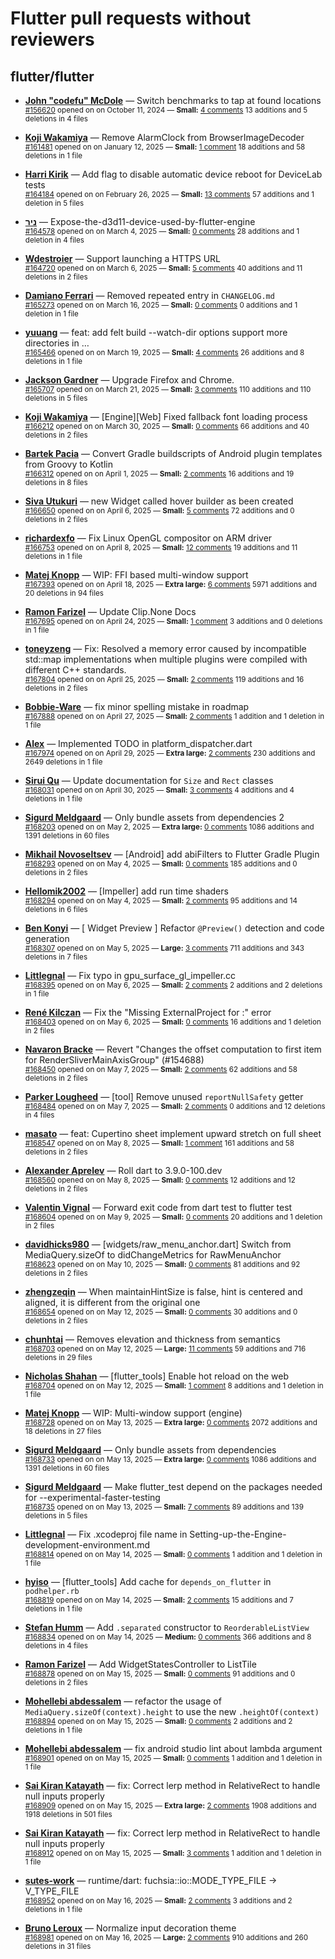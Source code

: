 # Flutter pull requests without reviewers

## flutter/flutter

* **[John "codefu" McDole](https://github.com/jtmcdole)** &mdash; Switch benchmarks to tap at found locations<br />
  <sub>[#156620](https://github.com/flutter/flutter/pull/156620) opened on on October 11, 2024 &mdash; **Small:** [4 comments](https://github.com/flutter/flutter/pull/156620) 13 additions and 5 deletions in 4 files</sub><br />

* **[Koji Wakamiya](https://github.com/koji-1009)** &mdash; Remove AlarmClock from BrowserImageDecoder<br />
  <sub>[#161481](https://github.com/flutter/flutter/pull/161481) opened on on January 12, 2025 &mdash; **Small:** [1 comment](https://github.com/flutter/flutter/pull/161481) 18 additions and 58 deletions in 1 file</sub><br />

* **[Harri Kirik](https://github.com/harri35)** &mdash; Add flag to disable automatic device reboot for DeviceLab tests<br />
  <sub>[#164184](https://github.com/flutter/flutter/pull/164184) opened on on February 26, 2025 &mdash; **Small:** [13 comments](https://github.com/flutter/flutter/pull/164184) 57 additions and 1 deletion in 5 files</sub><br />

* **[ניר](https://github.com/nrbnlulu)** &mdash; Expose-the-d3d11-device-used-by-flutter-engine<br />
  <sub>[#164578](https://github.com/flutter/flutter/pull/164578) opened on on March 4, 2025 &mdash; **Small:** [0 comments](https://github.com/flutter/flutter/pull/164578) 28 additions and 1 deletion in 4 files</sub><br />

* **[Wdestroier](https://github.com/Wdestroier)** &mdash; Support launching a HTTPS URL<br />
  <sub>[#164720](https://github.com/flutter/flutter/pull/164720) opened on on March 6, 2025 &mdash; **Small:** [5 comments](https://github.com/flutter/flutter/pull/164720) 40 additions and 11 deletions in 2 files</sub><br />

* **[Damiano Ferrari](https://github.com/ferraridamiano)** &mdash; Removed repeated entry in `CHANGELOG.md`<br />
  <sub>[#165273](https://github.com/flutter/flutter/pull/165273) opened on on March 16, 2025 &mdash; **Small:** [0 comments](https://github.com/flutter/flutter/pull/165273) 0 additions and 1 deletion in 1 file</sub><br />

* **[yuuang](https://github.com/zhangyuang)** &mdash; feat: add felt build --watch-dir options support more directories in …<br />
  <sub>[#165466](https://github.com/flutter/flutter/pull/165466) opened on on March 19, 2025 &mdash; **Small:** [4 comments](https://github.com/flutter/flutter/pull/165466) 26 additions and 8 deletions in 1 file</sub><br />

* **[Jackson Gardner](https://github.com/eyebrowsoffire)** &mdash; Upgrade Firefox and Chrome.<br />
  <sub>[#165707](https://github.com/flutter/flutter/pull/165707) opened on on March 21, 2025 &mdash; **Small:** [3 comments](https://github.com/flutter/flutter/pull/165707) 110 additions and 110 deletions in 5 files</sub><br />

* **[Koji Wakamiya](https://github.com/koji-1009)** &mdash; [Engine][Web] Fixed fallback font loading process<br />
  <sub>[#166212](https://github.com/flutter/flutter/pull/166212) opened on on March 30, 2025 &mdash; **Small:** [0 comments](https://github.com/flutter/flutter/pull/166212) 66 additions and 40 deletions in 2 files</sub><br />

* **[Bartek Pacia](https://github.com/bartekpacia)** &mdash; Convert Gradle buildscripts of Android plugin templates from Groovy to Kotlin<br />
  <sub>[#166312](https://github.com/flutter/flutter/pull/166312) opened on on April 1, 2025 &mdash; **Small:** [2 comments](https://github.com/flutter/flutter/pull/166312) 16 additions and 19 deletions in 8 files</sub><br />

* **[Siva Utukuri](https://github.com/UtukuriSiva)** &mdash; new Widget called hover builder as been created<br />
  <sub>[#166650](https://github.com/flutter/flutter/pull/166650) opened on on April 6, 2025 &mdash; **Small:** [5 comments](https://github.com/flutter/flutter/pull/166650) 72 additions and 0 deletions in 2 files</sub><br />

* **[richardexfo](https://github.com/richardexfo)** &mdash; Fix Linux OpenGL compositor on ARM driver<br />
  <sub>[#166753](https://github.com/flutter/flutter/pull/166753) opened on on April 8, 2025 &mdash; **Small:** [12 comments](https://github.com/flutter/flutter/pull/166753) 19 additions and 11 deletions in 1 file</sub><br />

* **[Matej Knopp](https://github.com/knopp)** &mdash; WIP: FFI based multi-window support<br />
  <sub>[#167393](https://github.com/flutter/flutter/pull/167393) opened on on April 18, 2025 &mdash; **Extra large:** [6 comments](https://github.com/flutter/flutter/pull/167393) 5971 additions and 20 deletions in 94 files</sub><br />

* **[Ramon Farizel](https://github.com/RamonFarizel)** &mdash; Update Clip.None Docs<br />
  <sub>[#167695](https://github.com/flutter/flutter/pull/167695) opened on on April 24, 2025 &mdash; **Small:** [1 comment](https://github.com/flutter/flutter/pull/167695) 3 additions and 0 deletions in 1 file</sub><br />

* **[toneyzeng](https://github.com/toneyzeng)** &mdash; Fix: Resolved a memory error caused by incompatible std::map implementations when multiple plugins were compiled with different C++ standards.<br />
  <sub>[#167804](https://github.com/flutter/flutter/pull/167804) opened on on April 25, 2025 &mdash; **Small:** [2 comments](https://github.com/flutter/flutter/pull/167804) 119 additions and 16 deletions in 2 files</sub><br />

* **[Bobbie-Ware](https://github.com/Bobbie-Ware)** &mdash; fix minor spelling mistake in roadmap<br />
  <sub>[#167888](https://github.com/flutter/flutter/pull/167888) opened on on April 27, 2025 &mdash; **Small:** [2 comments](https://github.com/flutter/flutter/pull/167888) 1 addition and 1 deletion in 1 file</sub><br />

* **[Alex](https://github.com/alexio-dev)** &mdash; Implemented TODO in platform_dispatcher.dart<br />
  <sub>[#167974](https://github.com/flutter/flutter/pull/167974) opened on on April 29, 2025 &mdash; **Extra large:** [2 comments](https://github.com/flutter/flutter/pull/167974) 230 additions and 2649 deletions in 1 file</sub><br />

* **[Sirui Qu](https://github.com/stuuupidcat)** &mdash; Update documentation for `Size` and `Rect` classes<br />
  <sub>[#168031](https://github.com/flutter/flutter/pull/168031) opened on on April 30, 2025 &mdash; **Small:** [3 comments](https://github.com/flutter/flutter/pull/168031) 4 additions and 4 deletions in 1 file</sub><br />

* **[Sigurd Meldgaard](https://github.com/sigurdm)** &mdash; Only bundle assets from dependencies 2<br />
  <sub>[#168203](https://github.com/flutter/flutter/pull/168203) opened on on May 2, 2025 &mdash; **Extra large:** [0 comments](https://github.com/flutter/flutter/pull/168203) 1086 additions and 1391 deletions in 60 files</sub><br />

* **[Mikhail Novoseltsev](https://github.com/Sameri11)** &mdash; [Android] add abiFilters to Flutter Gradle Plugin<br />
  <sub>[#168293](https://github.com/flutter/flutter/pull/168293) opened on on May 4, 2025 &mdash; **Small:** [0 comments](https://github.com/flutter/flutter/pull/168293) 185 additions and 0 deletions in 2 files</sub><br />

* **[Hellomik2002](https://github.com/Hellomik2002)** &mdash; [Impeller] add run time shaders<br />
  <sub>[#168294](https://github.com/flutter/flutter/pull/168294) opened on on May 4, 2025 &mdash; **Small:** [2 comments](https://github.com/flutter/flutter/pull/168294) 95 additions and 14 deletions in 6 files</sub><br />

* **[Ben Konyi](https://github.com/bkonyi)** &mdash; [ Widget Preview ] Refactor `@Preview()` detection and code generation<br />
  <sub>[#168307](https://github.com/flutter/flutter/pull/168307) opened on on May 5, 2025 &mdash; **Large:** [3 comments](https://github.com/flutter/flutter/pull/168307) 711 additions and 343 deletions in 7 files</sub><br />

* **[Littlegnal](https://github.com/littleGnAl)** &mdash; Fix typo in gpu_surface_gl_impeller.cc<br />
  <sub>[#168395](https://github.com/flutter/flutter/pull/168395) opened on on May 6, 2025 &mdash; **Small:** [2 comments](https://github.com/flutter/flutter/pull/168395) 2 additions and 2 deletions in 1 file</sub><br />

* **[René Kilczan](https://github.com/rekire)** &mdash; Fix the "Missing ExternalProject for :" error<br />
  <sub>[#168403](https://github.com/flutter/flutter/pull/168403) opened on on May 6, 2025 &mdash; **Small:** [0 comments](https://github.com/flutter/flutter/pull/168403) 16 additions and 1 deletion in 2 files</sub><br />

* **[Navaron Bracke](https://github.com/navaronbracke)** &mdash; Revert "Changes the offset computation to first item for RenderSliverMainAxisGroup" (#154688)<br />
  <sub>[#168450](https://github.com/flutter/flutter/pull/168450) opened on on May 7, 2025 &mdash; **Small:** [2 comments](https://github.com/flutter/flutter/pull/168450) 62 additions and 58 deletions in 2 files</sub><br />

* **[Parker Lougheed](https://github.com/parlough)** &mdash; [tool] Remove unused `reportNullSafety` getter<br />
  <sub>[#168484](https://github.com/flutter/flutter/pull/168484) opened on on May 7, 2025 &mdash; **Small:** [2 comments](https://github.com/flutter/flutter/pull/168484) 0 additions and 12 deletions in 4 files</sub><br />

* **[masato](https://github.com/masal9pse)** &mdash; feat: Cupertino sheet implement upward stretch on full sheet<br />
  <sub>[#168547](https://github.com/flutter/flutter/pull/168547) opened on on May 8, 2025 &mdash; **Small:** [1 comment](https://github.com/flutter/flutter/pull/168547) 161 additions and 58 deletions in 2 files</sub><br />

* **[Alexander Aprelev](https://github.com/aam)** &mdash; Roll dart to 3.9.0-100.dev<br />
  <sub>[#168560](https://github.com/flutter/flutter/pull/168560) opened on on May 8, 2025 &mdash; **Small:** [0 comments](https://github.com/flutter/flutter/pull/168560) 12 additions and 12 deletions in 2 files</sub><br />

* **[Valentin Vignal](https://github.com/ValentinVignal)** &mdash; Forward exit code from dart test to flutter test<br />
  <sub>[#168604](https://github.com/flutter/flutter/pull/168604) opened on on May 9, 2025 &mdash; **Small:** [0 comments](https://github.com/flutter/flutter/pull/168604) 20 additions and 1 deletion in 2 files</sub><br />

* **[davidhicks980](https://github.com/davidhicks980)** &mdash; [widgets/raw_menu_anchor.dart] Switch from MediaQuery.sizeOf to didChangeMetrics for RawMenuAnchor<br />
  <sub>[#168623](https://github.com/flutter/flutter/pull/168623) opened on on May 10, 2025 &mdash; **Small:** [0 comments](https://github.com/flutter/flutter/pull/168623) 81 additions and 92 deletions in 2 files</sub><br />

* **[zhengzeqin](https://github.com/zeqinjie)** &mdash; When maintainHintSize is false, hint is centered and aligned, it is different from the original one<br />
  <sub>[#168654](https://github.com/flutter/flutter/pull/168654) opened on on May 12, 2025 &mdash; **Small:** [0 comments](https://github.com/flutter/flutter/pull/168654) 30 additions and 0 deletions in 2 files</sub><br />

* **[chunhtai](https://github.com/chunhtai)** &mdash; Removes elevation and thickness from semantics<br />
  <sub>[#168703](https://github.com/flutter/flutter/pull/168703) opened on on May 12, 2025 &mdash; **Large:** [11 comments](https://github.com/flutter/flutter/pull/168703) 59 additions and 716 deletions in 29 files</sub><br />

* **[Nicholas Shahan](https://github.com/nshahan)** &mdash; [flutter_tools] Enable hot reload on the web<br />
  <sub>[#168704](https://github.com/flutter/flutter/pull/168704) opened on on May 12, 2025 &mdash; **Small:** [1 comment](https://github.com/flutter/flutter/pull/168704) 8 additions and 1 deletion in 1 file</sub><br />

* **[Matej Knopp](https://github.com/knopp)** &mdash; WIP: Multi-window support (engine)<br />
  <sub>[#168728](https://github.com/flutter/flutter/pull/168728) opened on on May 13, 2025 &mdash; **Extra large:** [0 comments](https://github.com/flutter/flutter/pull/168728) 2072 additions and 18 deletions in 27 files</sub><br />

* **[Sigurd Meldgaard](https://github.com/sigurdm)** &mdash; Only bundle assets from dependencies<br />
  <sub>[#168733](https://github.com/flutter/flutter/pull/168733) opened on on May 13, 2025 &mdash; **Extra large:** [0 comments](https://github.com/flutter/flutter/pull/168733) 1086 additions and 1391 deletions in 60 files</sub><br />

* **[Sigurd Meldgaard](https://github.com/sigurdm)** &mdash; Make flutter_test depend on the packages needed for --experimental-faster-testing<br />
  <sub>[#168735](https://github.com/flutter/flutter/pull/168735) opened on on May 13, 2025 &mdash; **Small:** [7 comments](https://github.com/flutter/flutter/pull/168735) 89 additions and 139 deletions in 5 files</sub><br />

* **[Littlegnal](https://github.com/littleGnAl)** &mdash; Fix .xcodeproj file name in Setting-up-the-Engine-development-environment.md<br />
  <sub>[#168814](https://github.com/flutter/flutter/pull/168814) opened on on May 14, 2025 &mdash; **Small:** [0 comments](https://github.com/flutter/flutter/pull/168814) 1 addition and 1 deletion in 1 file</sub><br />

* **[hyiso](https://github.com/hyiso)** &mdash; [flutter_tools] Add cache for `depends_on_flutter` in `podhelper.rb`<br />
  <sub>[#168819](https://github.com/flutter/flutter/pull/168819) opened on on May 14, 2025 &mdash; **Small:** [2 comments](https://github.com/flutter/flutter/pull/168819) 15 additions and 7 deletions in 1 file</sub><br />

* **[Stefan Humm](https://github.com/Fintasys)** &mdash; Add `.separated` constructor to `ReorderableListView`<br />
  <sub>[#168834](https://github.com/flutter/flutter/pull/168834) opened on on May 14, 2025 &mdash; **Medium:** [0 comments](https://github.com/flutter/flutter/pull/168834) 366 additions and 8 deletions in 4 files</sub><br />

* **[Ramon Farizel](https://github.com/RamonFarizel)** &mdash; Add WidgetStatesController to ListTile<br />
  <sub>[#168878](https://github.com/flutter/flutter/pull/168878) opened on on May 15, 2025 &mdash; **Small:** [0 comments](https://github.com/flutter/flutter/pull/168878) 91 additions and 0 deletions in 2 files</sub><br />

* **[Mohellebi abdessalem](https://github.com/AbdeMohlbi)** &mdash; refactor the usage of `MediaQuery.sizeOf(context).height` to use the new `.heightOf(context)`<br />
  <sub>[#168894](https://github.com/flutter/flutter/pull/168894) opened on on May 15, 2025 &mdash; **Small:** [0 comments](https://github.com/flutter/flutter/pull/168894) 2 additions and 2 deletions in 1 file</sub><br />

* **[Mohellebi abdessalem](https://github.com/AbdeMohlbi)** &mdash; fix android studio lint about lambda argument<br />
  <sub>[#168901](https://github.com/flutter/flutter/pull/168901) opened on on May 15, 2025 &mdash; **Small:** [0 comments](https://github.com/flutter/flutter/pull/168901) 1 addition and 1 deletion in 1 file</sub><br />

* **[Sai Kiran Katayath](https://github.com/Katayath-Sai-Kiran)** &mdash; fix: Correct lerp method in RelativeRect to handle null inputs properly<br />
  <sub>[#168909](https://github.com/flutter/flutter/pull/168909) opened on on May 15, 2025 &mdash; **Extra large:** [2 comments](https://github.com/flutter/flutter/pull/168909) 1908 additions and 1918 deletions in 501 files</sub><br />

* **[Sai Kiran Katayath](https://github.com/Katayath-Sai-Kiran)** &mdash; fix: Correct lerp method in RelativeRect to handle null inputs properly<br />
  <sub>[#168912](https://github.com/flutter/flutter/pull/168912) opened on on May 15, 2025 &mdash; **Small:** [3 comments](https://github.com/flutter/flutter/pull/168912) 1 addition and 1 deletion in 1 file</sub><br />

* **[sutes-work](https://github.com/sutes-work)** &mdash; runtime/dart: fuchsia::io::MODE_TYPE_FILE -> V_TYPE_FILE<br />
  <sub>[#168952](https://github.com/flutter/flutter/pull/168952) opened on on May 16, 2025 &mdash; **Small:** [2 comments](https://github.com/flutter/flutter/pull/168952) 3 additions and 2 deletions in 1 file</sub><br />

* **[Bruno Leroux](https://github.com/bleroux)** &mdash; Normalize input decoration theme<br />
  <sub>[#168981](https://github.com/flutter/flutter/pull/168981) opened on on May 16, 2025 &mdash; **Large:** [2 comments](https://github.com/flutter/flutter/pull/168981) 910 additions and 260 deletions in 31 files</sub><br />


